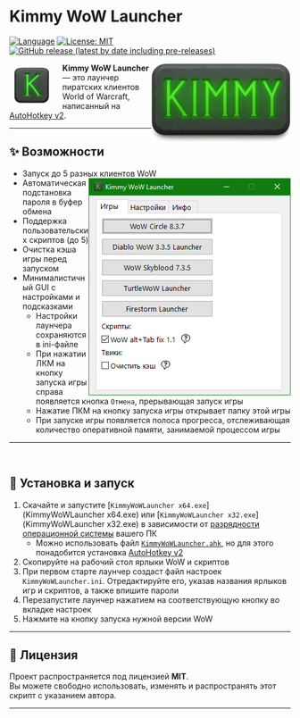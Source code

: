 # Kimmy WoW Launcher
[![Language](https://img.shields.io/badge/language-AutoHotkey-green)](https://www.autohotkey.com/)  [![License: MIT](https://img.shields.io/badge/License-MIT-blue.svg)](https://opensource.org/licenses/MIT)  [![GitHub release (latest by date including pre-releases)](https://img.shields.io/github/v/release/KiM38RuS/Kimmy-WoW-Launcher?include_prereleases)](https://github.com/KiM38RuS/Kimmy-WoW-Launcher/releases)

<img src="assets/Kimmy_WL_banner.png" alt="Kimmy WoW Launcher Banner" width="250" align="right">

<img src="assets/Kimmy_WoW_Launcher_Logo.png" alt="Kimmy WoW Launcher Logo" height="80" align="left" style="margin-right:15px;">

**Kimmy WoW Launcher** — это лаунчер пиратских клиентов World of Warcraft, написанный на [AutoHotkey v2](https://www.autohotkey.com/).

---

## ✨ Возможности
- Запуск до 5 разных клиентов WoW <img src="assets/Screenshot-v1.1.png" alt="GUI screenshot" align="right">
- Автоматическая подстановка пароля в буфер обмена
- Поддержка пользовательских скриптов (до 5)
- Очистка кэша игры перед запуском
- Минималистичный GUI с настройками и подсказками
 	- Настройки лаунчера сохраняются в ini-файле
	- При нажатии ЛКМ на кнопку запуска игры справа появляется кнопка `Отмена`, прерывающая запуск игры
	- Нажатие ПКМ на кнопку запуска игры открывает папку этой игры
 	- При запуске игры появляется полоса прогресса, отслеживающая количество оперативной памяти, занимаемой процессом игры

---
<br clear="both" /> <!-- очистка плавающих элементов, чтобы линия под заголовком не перекрывала заголовок -->
## 🚀 Установка и запуск
1. Скачайте и запустите [`KimmyWoWLauncher x64.exe`](KimmyWoWLauncher x64.exe) или [`KimmyWoWLauncher x32.exe`](KimmyWoWLauncher x32.exe) в зависимости от [разрядности операционной системы](https://remontka.pro/version-windows-10-x86-x64/) вашего ПК
	- Можно использовать файл [`KimmyWoWLauncher.ahk`](KimmyWoWLauncher.ahk), но для этого понадобится установка [AutoHotkey v2](https://www.autohotkey.com/)
2. Скопируйте на рабочий стол ярлыки WoW и скриптов
3. При первом старте лаунчер создаст файл настроек `KimmyWoWLauncher.ini`. Отредактируйте его, указав названия ярлыков игр и скриптов, а также впишите пароли
4. Перезапустите лаунчер нажатием на соответствующую кнопку во вкладке настроек
5. Нажмите на кнопку запуска нужной версии WoW

---

## 📖 Лицензия
Проект распространяется под лицензией **MIT**.  
Вы можете свободно использовать, изменять и распространять этот скрипт с указанием автора.

---
